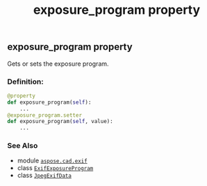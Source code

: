 ﻿---
title: exposure_program property
second_title: Aspose.CAD for Python via .NET API References
description: 
type: docs
weight: 310
url: /aspose.cad.exif/jpegexifdata/exposure_program/
is_root: false
---

## exposure_program property


Gets or sets the exposure program.
### Definition:
```python
@property
def exposure_program(self):
    ...
@exposure_program.setter
def exposure_program(self, value):
    ...
```

### See Also
* module [`aspose.cad.exif`](../../)
* class [`ExifExposureProgram`](/cad/python-net/aspose.cad.exif.enums/exifexposureprogram)
* class [`JpegExifData`](/cad/python-net/aspose.cad.exif/jpegexifdata)
